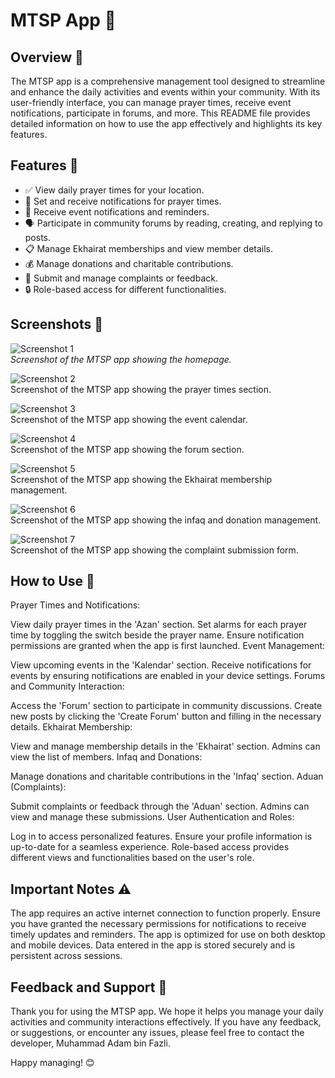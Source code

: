 # MTSP App 📱

## Overview 🌟
The MTSP app is a comprehensive management tool designed to streamline and enhance the daily activities and events within your community. With its user-friendly interface, you can manage prayer times, receive event notifications, participate in forums, and more. This README file provides detailed information on how to use the app effectively and highlights its key features.

## Features 🚀
- ✅ View daily prayer times for your location.
- 📅 Set and receive notifications for prayer times.
- 🔔 Receive event notifications and reminders.
- 🗣️ Participate in community forums by reading, creating, and replying to posts.
- 📋 Manage Ekhairat memberships and view member details.
- 💰 Manage donations and charitable contributions.
- 📝 Submit and manage complaints or feedback.
- 🔒 Role-based access for different functionalities.
  
## Screenshots 📸
![Screenshot 1](screenshots/dashboard.png) <br>
*Screenshot of the MTSP app showing the homepage.*

![Screenshot 2](screenshots/azan.png)  <br>
Screenshot of the MTSP app showing the prayer times section.

![Screenshot 3](screenshots/kalendar.png)  <br>
Screenshot of the MTSP app showing the event calendar.

![Screenshot 4](screenshots/forum.png)  <br>
Screenshot of the MTSP app showing the forum section.

![Screenshot 5](screenshots/ekhairat.png)  <br>
Screenshot of the MTSP app showing the Ekhairat membership management.

![Screenshot 6](screenshots/infaq.png)  <br>
Screenshot of the MTSP app showing the infaq and donation management.

![Screenshot 7](screenshots/aduan.png)  <br>
Screenshot of the MTSP app showing the complaint submission form.

## How to Use 📖
Prayer Times and Notifications:

View daily prayer times in the 'Azan' section.
Set alarms for each prayer time by toggling the switch beside the prayer name.
Ensure notification permissions are granted when the app is first launched.
Event Management:

View upcoming events in the 'Kalendar' section.
Receive notifications for events by ensuring notifications are enabled in your device settings.
Forums and Community Interaction:

Access the 'Forum' section to participate in community discussions.
Create new posts by clicking the 'Create Forum' button and filling in the necessary details.
Ekhairat Membership:

View and manage membership details in the 'Ekhairat' section.
Admins can view the list of members.
Infaq and Donations:

Manage donations and charitable contributions in the 'Infaq' section.
Aduan (Complaints):

Submit complaints or feedback through the 'Aduan' section.
Admins can view and manage these submissions.
User Authentication and Roles:

Log in to access personalized features.
Ensure your profile information is up-to-date for a seamless experience.
Role-based access provides different views and functionalities based on the user's role.
## Important Notes ⚠️
The app requires an active internet connection to function properly.
Ensure you have granted the necessary permissions for notifications to receive timely updates and reminders.
The app is optimized for use on both desktop and mobile devices.
Data entered in the app is stored securely and is persistent across sessions.
## Feedback and Support 💌
Thank you for using the MTSP app. We hope it helps you manage your daily activities and community interactions effectively. If you have any feedback, or suggestions, or encounter any issues, please feel free to contact the developer, Muhammad Adam bin Fazli.

Happy managing! 😊
